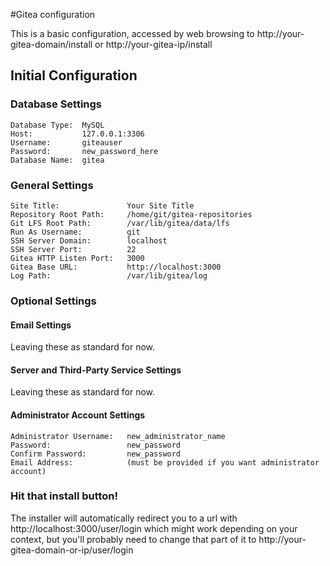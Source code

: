 #Gitea configuration

This is a basic configuration, accessed by web browsing to
http://your-gitea-domain/install or http://your-gitea-ip/install

## Initial Configuration

### Database Settings
```
Database Type:  MySQL
Host:           127.0.0.1:3306
Username:       giteauser
Password:       new_password_here
Database Name:  gitea
```

### General Settings
```
Site Title:               Your Site Title
Repository Root Path:     /home/git/gitea-repositories
Git LFS Root Path:        /var/lib/gitea/data/lfs
Run As Username:          git
SSH Server Domain:        localhost
SSH Server Port:          22
Gitea HTTP Listen Port:   3000
Gitea Base URL:           http://localhost:3000
Log Path:                 /var/lib/gitea/log
```

### Optional Settings

#### Email Settings
Leaving these as standard for now.

#### Server and Third-Party Service Settings
Leaving these as standard for now.

#### Administrator Account Settings
```
Administrator Username:   new_administrator_name
Password:                 new_password
Confirm Password:         new_password
Email Address:            (must be provided if you want administrator account)
```
### Hit that install button!
The installer will automatically redirect you to a url with
http://localhost:3000/user/login which might work depending on your context,
but you'll probably need to change that part of it to
http://your-gitea-domain-or-ip/user/login 
